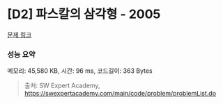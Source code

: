 # [D2] 파스칼의 삼각형 - 2005 

[문제 링크](https://swexpertacademy.com/main/code/problem/problemDetail.do?contestProbId=AV5P0-h6Ak4DFAUq) 

### 성능 요약

메모리: 45,580 KB, 시간: 96 ms, 코드길이: 363 Bytes



> 출처: SW Expert Academy, https://swexpertacademy.com/main/code/problem/problemList.do